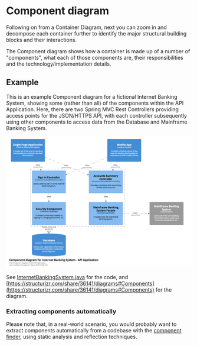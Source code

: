 # Component diagram

Following on from a Container Diagram, next you can zoom in and decompose each container further to identify the major structural building blocks and their interactions.

The Component diagram shows how a container is made up of a number of "components", what each of those components are, their responsibilities and the technology/implementation details.

## Example

This is an example Component diagram for a fictional Internet Banking System, showing some (rather than all) of the components within the API Application. Here, there are two Spring MVC Rest Controllers providing access points for the JSON/HTTPS API, with each controller subsequently using other components to access data from the Database and Mainframe Banking System.

![An example Component diagram](images/component-diagram-1.png)

See [InternetBankingSystem.java](https://github.com/structurizr/examples/blob/main/java/src/main/java/com/structurizr/example/bigbankplc/InternetBankingSystem.java) for the code, and [https://structurizr.com/share/36141/diagrams#Components](https://structurizr.com/share/36141/diagrams#Components) for the diagram.

### Extracting components automatically

Please note that, in a real-world scenario, you would probably want to extract components automatically from a codebase with the [component finder](https://github.com/structurizr/java-extensions/blob/master/docs/component-finder.md), using static analysis and reflection techniques. 